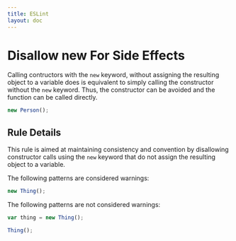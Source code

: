 ```yaml
---
title: ESLint
layout: doc
---
```

<!-- Note: No pull requests accepted for this file. See README.md in the root directory for details. -->
# Disallow new For Side Effects

Calling contructors with the `new` keyword, without assigning the resulting object to a variable does is equivalent to simply calling the constructor without the `new` keyword. Thus, the constructor can be avoided and the function can be called directly.

```js
new Person();
```

## Rule Details

This rule is aimed at maintaining consistency and convention by disallowing constructor calls using the `new` keyword that do not assign the resulting object to a variable.

The following patterns are considered warnings:

```js
new Thing();
```

The following patterns are not considered warnings:

```js
var thing = new Thing();

Thing();
```
